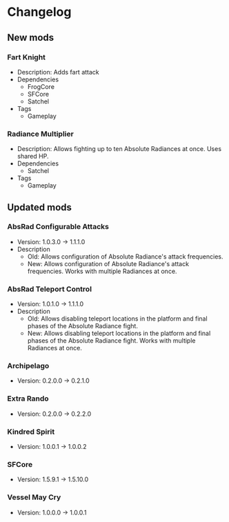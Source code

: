 # Changelog


## New mods

### Fart Knight

- Description: Adds fart attack
- Dependencies
  + FrogCore
  + SFCore
  + Satchel
- Tags
  + Gameplay

### Radiance Multiplier

- Description: Allows fighting up to ten Absolute Radiances at once. Uses shared HP.
- Dependencies
  + Satchel
- Tags
  + Gameplay


## Updated mods

### AbsRad Configurable Attacks

- Version: 1.0.3.0 -> 1.1.1.0
- Description
  + Old: Allows configuration of Absolute Radiance&#x27;s attack frequencies.
  + New: Allows configuration of Absolute Radiance&#x27;s attack frequencies. Works with multiple Radiances at once.

### AbsRad Teleport Control

- Version: 1.0.1.0 -> 1.1.1.0
- Description
  + Old: Allows disabling teleport locations in the platform and final phases of the Absolute Radiance fight.
  + New: Allows disabling teleport locations in the platform and final phases of the Absolute Radiance fight. Works with multiple Radiances at once.

### Archipelago

- Version: 0.2.0.0 -> 0.2.1.0

### Extra Rando

- Version: 0.2.0.0 -> 0.2.2.0

### Kindred Spirit

- Version: 1.0.0.1 -> 1.0.0.2

### SFCore

- Version: 1.5.9.1 -> 1.5.10.0

### Vessel May Cry

- Version: 1.0.0.0 -> 1.0.0.1

